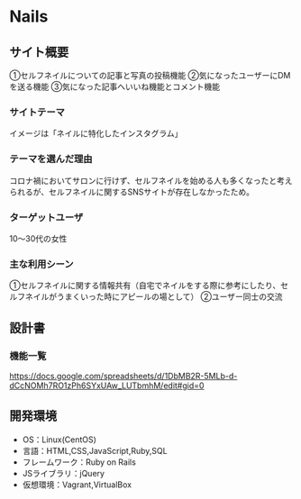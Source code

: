 # Nails

## サイト概要
①セルフネイルについての記事と写真の投稿機能
②気になったユーザーにDMを送る機能
③気になった記事へいいね機能とコメント機能

### サイトテーマ
イメージは「ネイルに特化したインスタグラム」

### テーマを選んだ理由
コロナ禍においてサロンに行けず、セルフネイルを始める人も多くなったと考えられるが、セルフネイルに関するSNSサイトが存在しなかったため。

### ターゲットユーザ
10〜30代の女性

### 主な利用シーン
①セルフネイルに関する情報共有（自宅でネイルをする際に参考にしたり、セルフネイルがうまくいった時にアピールの場として）
②ユーザー同士の交流


## 設計書

### 機能一覧
https://docs.google.com/spreadsheets/d/1DbMB2R-5MLb-d-dCcNOMh7RO1zPh6SYxUAw_LUTbmhM/edit#gid=0

## 開発環境
- OS：Linux(CentOS)
- 言語：HTML,CSS,JavaScript,Ruby,SQL
- フレームワーク：Ruby on Rails
- JSライブラリ：jQuery
- 仮想環境：Vagrant,VirtualBox

